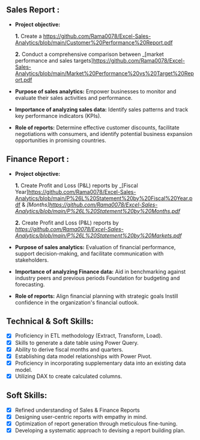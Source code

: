 ## Sales Report :


- **Project objective:** 

    **1.** Create a https://github.com/Rama0078/Excel-Sales-Analytics/blob/main/Customer%20Performance%20Report.pdf

    **2.** Conduct a comprehensive comparison between _[market performance and sales targets]https://github.com/Rama0078/Excel-Sales-Analytics/blob/main/Market%20Performance%20vs%20Target%20Report.pdf

- **Purpose of sales analytics:** Empower businesses to monitor and evaluate their sales activities and performance.

- **Importance of analyzing sales data:** Identify sales patterns and track key performance indicators (KPIs).

- **Role of reports:** Determine effective customer discounts, facilitate negotiations with consumers, and identify potential business expansion opportunities in promising countries.


## Finance Report :

- **Project objective:** 

    **1.** Create Profit and Loss (P&L) reports by _[Fiscal Year]https://github.com/Rama0078/Excel-Sales-Analytics/blob/main/P%26L%20Statement%20by%20Fiscal%20Year.pdf & _[Months]https://github.com/Rama0078/Excel-Sales-Analytics/blob/main/P%26L%20Statement%20by%20Months.pdf_ 

   **2.** Create Profit and Loss (P&L) reports by _https://github.com/Rama0078/Excel-Sales-Analytics/blob/main/P%26L%20Statement%20by%20Markets.pdf_

- **Purpose of sales analytics:** Evaluation of financial performance, support decision-making, and facilitate communication with stakeholders.

- **Importance of analyzing Finance data:** Aid in benchmarking against industry peers and previous periods Foundation for budgeting and forecasting.

- **Role of reports:** Align financial planning with strategic goals Instill confidence in the organization's financial outlook.


## Technical & Soft Skills:
- [x]	Proficiency in ETL methodology (Extract, Transform, Load).
- [x]	Skills to generate a date table using Power Query.
- [x]	Ability to derive fiscal months and quarters.
- [x]	Establishing data model relationships with Power Pivot.
- [x]	Proficiency in incorporating supplementary data into an existing data model.
- [x]	Utilizing DAX to create calculated columns.

## Soft Skills:
- [x]	Refined understanding of Sales & Finance Reports
- [x]	Designing user-centric reports with empathy in mind.
- [x]	Optimization of report generation through meticulous fine-tuning.
- [x]	Developing a systematic approach to devising a report building plan.
